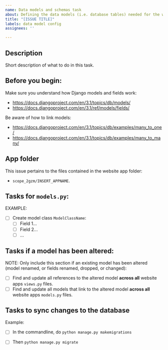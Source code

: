 ```yaml
---
name: Data models and schemas task
about: Defining the data models (i.e. database tables) needed for the website.
title: "[ISSUE TITLE]"
labels: data model config
assignees: ''

---
```


## Description
Short description of what to do in this task. 

## Before you begin:
Make sure you understand how Django models and fields work:
  - https://docs.djangoproject.com/en/3.1/topics/db/models/
  - https://docs.djangoproject.com/en/3.1/ref/models/fields/
  
Be aware of how to link models:
  - https://docs.djangoproject.com/en/3.1/topics/db/examples/many_to_one/
  - https://docs.djangoproject.com/en/3.1/topics/db/examples/many_to_many/

## App folder
This issue pertains to the files contained in the website app folder: 
- `scope_2gzm/INSERT_APPNAME`. 

## Tasks for `models.py`:
EXAMPLE: 
- [ ] Create model class `ModelClassName`:
  - [ ] Field 1...
  - [ ] Field 2...
  - [ ] ...

## Tasks if a model has been altered:
NOTE: Only include this section if an existing model has been altered (model renamed, or fields renamed, dropped, or changed):
- [ ] Find and update all references to the altered model **across all** website apps `views.py` files.
- [ ] Find and update all models that link to the altered model **across all** website apps `models.py` files.

## Tasks to sync changes to the database
Example:
- [ ] In the commandline, do `python manage.py makemigrations`
- [ ] Then `python manage.py migrate`

